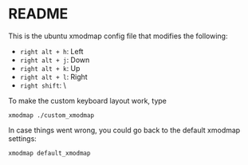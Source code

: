 # README

This is the ubuntu xmodmap config file that modifies the following:

* `right alt + h`: Left 
* `right alt + j`: Down
* `right alt + k`: Up
* `right alt + l`: Right
* `right shift`: \

To make the custom keyboard layout work, type

```shell
xmodmap ./custom_xmodmap
```

In case things went wrong, you could go back to the default xmodmap settings:

```shel
xmodmap default_xmodmap
```
